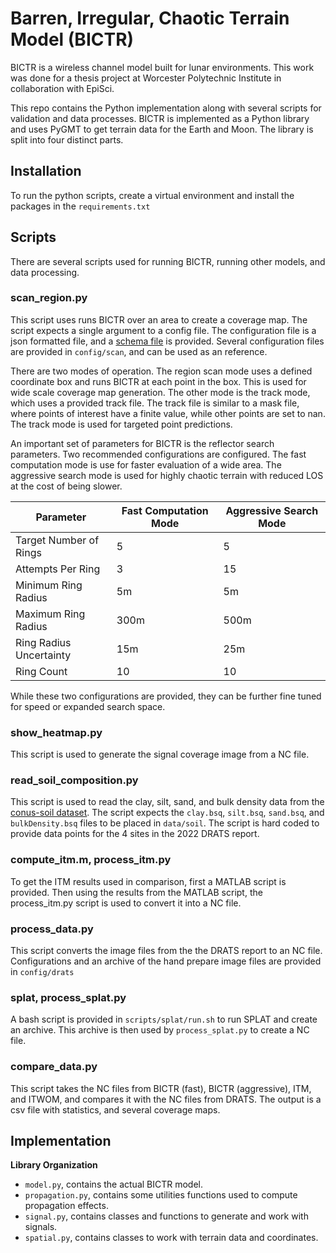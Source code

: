 # Barren, Irregular, Chaotic Terrain Model (BICTR)
BICTR is a wireless channel model built for lunar environments. This work was done for a thesis project at Worcester Polytechnic Institute in collaboration with EpiSci.

This repo contains the Python implementation along with several scripts for validation and data processes. BICTR is implemented as a Python library and uses PyGMT to get terrain data for the Earth and Moon. The library is split into four distinct parts.

## Installation
To run the python scripts, create a virtual environment and install the packages in the `requirements.txt`

## Scripts
There are several scripts used for running BICTR, running other models, and data processing.

### scan_region.py
This script uses runs BICTR over an area to create a coverage map. The script expects a single argument to a config file. The configuration file is a json formatted file, and a [schema file](schema/scan.schema.json) is provided. Several configuration files are provided in `config/scan`, and can be used as an reference.

There are two modes of operation. The region scan mode uses a defined coordinate box and runs BICTR at each point in the box. This is used for wide scale coverage map generation. The other mode is the track mode, which uses a provided track file. The track file is similar to a mask file, where points of interest have a finite value, while other points are set to nan. The track mode is used for targeted point predictions.

An important set of parameters for BICTR is the reflector search parameters. Two recommended configurations are configured. The fast computation mode is use for faster evaluation of a wide area. The aggressive search mode is used for highly chaotic terrain with reduced LOS at the cost of being slower.

|Parameter               | Fast Computation Mode | Aggressive Search Mode |
|------------------------|-----------------------|------------------------|
|Target Number of Rings  | 5                     | 5                      |
|Attempts Per Ring       | 3                     | 15                     |
|Minimum Ring Radius     | 5m                    | 5m                     |
|Maximum Ring Radius     | 300m                  | 500m                   |
|Ring Radius Uncertainty | 15m                   | 25m                    |
|Ring Count              | 10                    | 10                     |

While these two configurations are provided, they can be further fine tuned for speed or expanded search space.

### show_heatmap.py
This script is used to generate the signal coverage image from a NC file.

### read_soil_composition.py
This script is used to read the clay, silt, sand, and bulk density data from the [conus-soil dataset](http://www.soilinfo.psu.edu/index.cgi?soil_data&conus&data_cov). The script expects the `clay.bsq`, `silt.bsq`, `sand.bsq`, and `bulkDensity.bsq` files to be placed in `data/soil`. The script is hard coded to provide data points for the 4 sites in the 2022 DRATS report.

### compute_itm.m, process_itm.py
To get the ITM results used in comparison, first a MATLAB script is provided. Then using the results from the MATLAB script, the process_itm.py script is used to convert it into a NC file.

### process_data.py
This script converts the image files from the the DRATS report to an NC file. Configurations and an archive of the hand prepare image files are provided in `config/drats`

### splat, process_splat.py
A bash script is provided in `scripts/splat/run.sh` to run SPLAT and create an archive. This archive is then used by `process_splat.py` to create a NC file.

### compare_data.py
This script takes the NC files from BICTR (fast), BICTR (aggressive), ITM, and ITWOM, and compares it with the NC files from DRATS. The output is a csv file with statistics, and several coverage maps.

## Implementation
**Library Organization**
* `model.py`, contains the actual BICTR model.
* `propagation.py`, contains some utilities functions used to compute propagation effects.
* `signal.py`, contains classes and functions to generate and work with signals.
* `spatial.py`, contains classes to work with terrain data and coordinates.